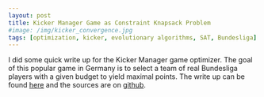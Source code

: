 ```yaml
---
layout: post
title: Kicker Manager Game as Constraint Knapsack Problem
#image: /img/kicker_convergence.jpg
tags: [optimization, kicker, evolutionary algorithms, SAT, Bundesliga]
---
```

I did some quick write up for the Kicker Manager game optimizer.
The goal of this popular game in Germany is to select a team of real Bundesliga players with a given budget to yield maximal points.
The write up can be found [here](/projects) and the sources are on [github](https://github.com/weichslgartner/KickerManagerspiel).
